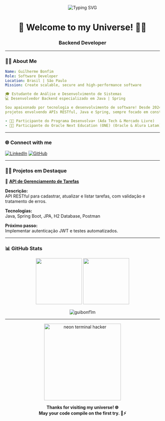 <p align="center">
  <img src="https://readme-typing-svg.demolab.com?font=Fira+Code&weight=500&size=24&pause=1000&color=00F0FF&center=true&vCenter=true&width=435&lines=Backend+Developer;DevOps+Explorer;Coffee+%2B+Code+%3D+Life" alt="Typing SVG" />
</p>

<h1 align="center">🚀 Welcome to my Universe! 🧑‍🚀</h1>
<h3 align="center">Backend Developer</h3>

---

### 👨‍💻 About Me
```yaml
Name: Guilherme Bonfim
Role: Software Developer
Location: Brasil | São Paulo
Mission: Create scalable, secure and high-performance software

🎓 Estudante de Análise e Desenvolvimento de Sistemas
💻 Desenvolvedor Backend especializado em Java | Spring

Sou apaixonado por tecnologia e desenvolvimento de software! Desde 2024, venho estudando e trabalhando em
projetos envolvendo APIs RESTful, Java e Spring, sempre focado em construir soluções eficientes e inovadoras.

- 🧑‍💻 Participante do Programa Desenvolva+ (Ada Tech & Mercado Livre)
- 🧑‍💻 Participante do Oracle Next Education (ONE) (Oracle & Alura Latam)

```
---

### 🌐 Connect with me

[![LinkedIn](https://img.shields.io/badge/-LinkedIn-0A66C2?style=for-the-badge&logo=linkedin&logoColor=white)](https://linkedin.com/in/oguibonfim)
[![GitHub](https://img.shields.io/badge/-GitHub-181717?style=for-the-badge&logo=github&logoColor=white)](https://github.com/guibonf1m)

---

### 🧑‍🚀 Projetos em Destaque
🔧 [**API de Gerenciamento de Tarefas**](https://github.com/guibonf1m/task-api.git)

**Descrição:**  
API RESTful para cadastrar, atualizar e listar tarefas, com validação e tratamento de erros.

**Tecnologias:**  
Java, Spring Boot, JPA, H2 Database, Postman

**Próximo passo:**  
Implementar autenticação JWT e testes automatizados.

---

### 📊 GitHub Stats

<p align="center">
  <img height="150em" src="https://github-readme-stats.vercel.app/api?username=guibonf1m&show_icons=true&theme=tokyonight&hide=prs&count_private=true"/>
  <img height="150em" src="https://github-readme-stats.vercel.app/api/top-langs/?username=guibonf1m&layout=compact&theme=tokyonight"/>
</p>

<p align="center">
  <img src="https://komarev.com/ghpvc/?username=guibonf1m&label=Profile%20views&color=0e75b6&style=flat" alt="guibonf1m" />
</p>

---

<!-- Rodapé ou easter egg -->
<p align="center">
  <img src="https://i.imgur.com/6NfmQ.gif" width="250" alt="neon terminal hacker">
</p>

<p align="center">
  <strong>Thanks for visiting my universe! 🌐<br>
  May your code compile on the first try. 🧠⚡</strong>
</p>
